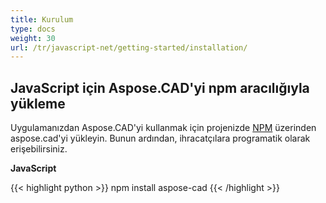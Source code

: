 ```yaml
---
title: Kurulum
type: docs
weight: 30
url: /tr/javascript-net/getting-started/installation/
---
```


## **JavaScript için Aspose.CAD'yi npm aracılığıyla yükleme**

Uygulamanızdan Aspose.CAD'yi kullanmak için projenizde [NPM](https://www.npmjs.com/@aspose-cad/) üzerinden aspose.cad'yi yükleyin. Bunun ardından, ihracatçılara programatik olarak erişebilirsiniz.

**JavaScript**

{{< highlight python >}}
npm install aspose-cad
{{< /highlight >}}
